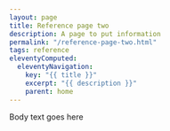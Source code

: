 ```yaml
---
layout: page
title: Reference page two
description: A page to put information
permalink: "/reference-page-two.html"
tags: reference
eleventyComputed:
  eleventyNavigation:
    key: "{{ title }}"
    excerpt: "{{ description }}"
    parent: home
---
```


Body text goes here
